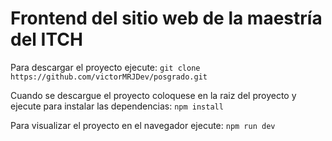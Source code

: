 # Frontend del sitio web de la maestría del ITCH

Para descargar el proyecto ejecute: 
         ```git clone https://github.com/victorMRJDev/posgrado.git```

Cuando se descargue el proyecto coloquese en la raiz del proyecto y ejecute para instalar las dependencias: 
         ```npm install```

Para visualizar el proyecto en el navegador ejecute: 
         ```npm run dev```
